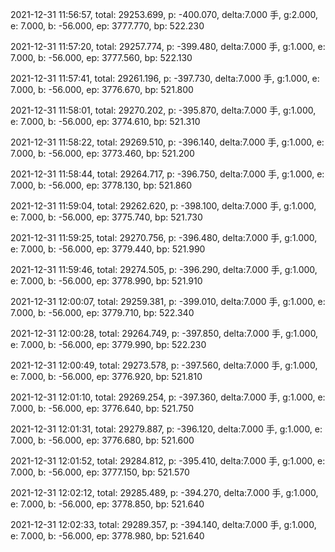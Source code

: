 2021-12-31 11:56:57, total: 29253.699, p: -400.070, delta:7.000 手, g:2.000, e: 7.000, b: -56.000, ep: 3777.770, bp: 522.230

2021-12-31 11:57:20, total: 29257.774, p: -399.480, delta:7.000 手, g:1.000, e: 7.000, b: -56.000, ep: 3777.560, bp: 522.130

2021-12-31 11:57:41, total: 29261.196, p: -397.730, delta:7.000 手, g:1.000, e: 7.000, b: -56.000, ep: 3776.670, bp: 521.800

2021-12-31 11:58:01, total: 29270.202, p: -395.870, delta:7.000 手, g:1.000, e: 7.000, b: -56.000, ep: 3774.610, bp: 521.310

2021-12-31 11:58:22, total: 29269.510, p: -396.140, delta:7.000 手, g:1.000, e: 7.000, b: -56.000, ep: 3773.460, bp: 521.200

2021-12-31 11:58:44, total: 29264.717, p: -396.750, delta:7.000 手, g:1.000, e: 7.000, b: -56.000, ep: 3778.130, bp: 521.860

2021-12-31 11:59:04, total: 29262.620, p: -398.100, delta:7.000 手, g:1.000, e: 7.000, b: -56.000, ep: 3775.740, bp: 521.730

2021-12-31 11:59:25, total: 29270.756, p: -396.480, delta:7.000 手, g:1.000, e: 7.000, b: -56.000, ep: 3779.440, bp: 521.990

2021-12-31 11:59:46, total: 29274.505, p: -396.290, delta:7.000 手, g:1.000, e: 7.000, b: -56.000, ep: 3778.990, bp: 521.910

2021-12-31 12:00:07, total: 29259.381, p: -399.010, delta:7.000 手, g:1.000, e: 7.000, b: -56.000, ep: 3779.710, bp: 522.340

2021-12-31 12:00:28, total: 29264.749, p: -397.850, delta:7.000 手, g:1.000, e: 7.000, b: -56.000, ep: 3779.990, bp: 522.230

2021-12-31 12:00:49, total: 29273.578, p: -397.560, delta:7.000 手, g:1.000, e: 7.000, b: -56.000, ep: 3776.920, bp: 521.810

2021-12-31 12:01:10, total: 29269.254, p: -397.360, delta:7.000 手, g:1.000, e: 7.000, b: -56.000, ep: 3776.640, bp: 521.750

2021-12-31 12:01:31, total: 29279.887, p: -396.120, delta:7.000 手, g:1.000, e: 7.000, b: -56.000, ep: 3776.680, bp: 521.600

2021-12-31 12:01:52, total: 29284.812, p: -395.410, delta:7.000 手, g:1.000, e: 7.000, b: -56.000, ep: 3777.150, bp: 521.570

2021-12-31 12:02:12, total: 29285.489, p: -394.270, delta:7.000 手, g:1.000, e: 7.000, b: -56.000, ep: 3778.850, bp: 521.640

2021-12-31 12:02:33, total: 29289.357, p: -394.140, delta:7.000 手, g:1.000, e: 7.000, b: -56.000, ep: 3778.980, bp: 521.640